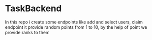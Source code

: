 # TaskBackend
In this repo i create some endpoints like add and select users, claim endpoint it provide random points from 1 to 10, by the help of point we provide ranks to them
